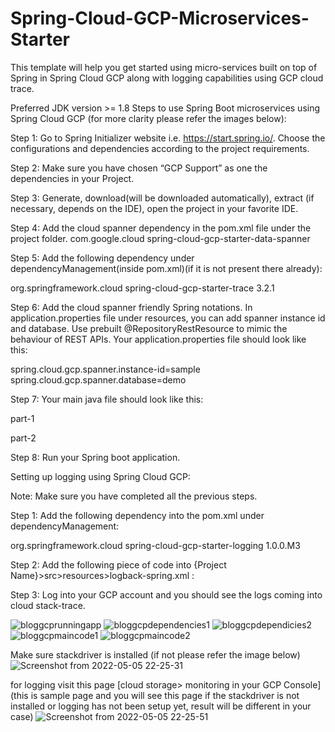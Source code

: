 # Spring-Cloud-GCP-Microservices-Starter
This template will help you get started using micro-services built on top of Spring in Spring Cloud GCP along with logging capabilities using GCP cloud trace.

Preferred JDK version >= 1.8
Steps to use Spring Boot microservices using Spring Cloud GCP (for more clarity please refer the images below):

Step 1: Go to Spring Initializer website i.e. https://start.spring.io/. Choose the 
configurations and dependencies according to the project requirements.



Step 2: Make sure you have chosen “GCP Support” as one the dependencies in your 
Project.


Step 3: Generate, download(will be downloaded automatically), extract (if necessary, 
depends on the IDE), open the project in your favorite IDE.

Step 4: Add the cloud spanner dependency in the pom.xml file under the project folder.
<dependency>
    <groupId>com.google.cloud</groupId>
    <artifactId>spring-cloud-gcp-starter-data-spanner</artifactId>
</dependency>



Step 5: Add the following dependency under dependencyManagement(inside pom.xml)(if it is not present 
there already):

<dependency>
<groupId>org.springframework.cloud</groupId>
<artifactId>spring-cloud-gcp-starter-trace</artifactId>
<version>3.2.1</version>
</dependency>




Step 6: Add the cloud spanner friendly Spring notations. In application.properties file under resources, 
you can add spanner instance id and database. Use prebuilt @RepositoryRestResource to mimic the 
behaviour of REST APIs. Your application.properties file should look like this:

spring.cloud.gcp.spanner.instance-id=sample
spring.cloud.gcp.spanner.database=demo

Step 7: Your main java file should look like this:


part-1



part-2

Step 8: Run your Spring boot application.


Setting up logging using Spring Cloud GCP:

Note: Make sure you have completed all the previous steps.

Step 1: Add the following dependency into the pom.xml under 
dependencyManagement:
<!-- https://mvnrepository.com/artifact/org.springframework.cloud/spring-cloud-gcp-starter-logging -->
<dependency>
<groupId>org.springframework.cloud</groupId>
<artifactId>spring-cloud-gcp-starter-logging</artifactId>
<version>1.0.0.M3</version>
</dependency>

Step 2: Add the following piece of code into {Project 
Name}>src>resources>logback-spring.xml :

<configuration>
<include resource="org/springframework/boot/logging/logback/defaults.xml" />
<include resource="org/springframework/boot/logging/logback/console-appender.xml" />

<springProfile name="logging-json">
<include resource="org/springframework/cloud/gcp/logging/logback-json-appender.xml"/>
<root level="INFO">
<appender-ref ref="CONSOLE_JSON"/>
</root>
</springProfile>
<springProfile name="logging-api">
<include resource="org/springframework/cloud/gcp/logging/logback-appender.xml"/>
<root level="INFO">
<appender-ref ref="STACKDRIVER"/>
</root>
</springProfile>
<springProfile name="logging-console | default">
<root level="INFO">
<appender-ref ref="CONSOLE"/>
</root>
</springProfile>
</configuration>

Step 3: Log into your GCP account and you should see the logs coming into cloud 
stack-trace.


![bloggcprunningapp](https://user-images.githubusercontent.com/84703155/167071468-b23478cd-5ad4-4bb2-8253-0705d03bc4a0.png)
![bloggcpdependencies1](https://user-images.githubusercontent.com/84703155/167071494-6ef0ac56-df54-409d-91f8-c3a17afb453b.png)
![bloggcpdependicies2](https://user-images.githubusercontent.com/84703155/167071511-c1a14ac1-55b0-43d0-a616-181899524c39.png)
![bloggcpmaincode1](https://user-images.githubusercontent.com/84703155/167071522-ce42cb7d-fb01-4f9f-b01d-7ec01c8d5b3b.png)
![bloggcpmaincode2](https://user-images.githubusercontent.com/84703155/167071545-7dfc011e-90cb-4265-b0e2-b77b6f5880bb.png)


Make sure stackdriver is installed (if not please refer the image below)
![Screenshot from 2022-05-05 22-25-31](https://user-images.githubusercontent.com/84703155/167071574-5ee2db5c-0511-41b0-8291-d3a1fe1a34e4.png)

for logging visit this page [cloud storage> monitoring in your GCP Console] (this is sample page and you will see this page if the stackdriver is not installed or logging has not been setup yet, result will be different in your case)
![Screenshot from 2022-05-05 22-25-51](https://user-images.githubusercontent.com/84703155/167071582-7017b3dd-0f79-47c6-ac17-e224cad78cad.png)
